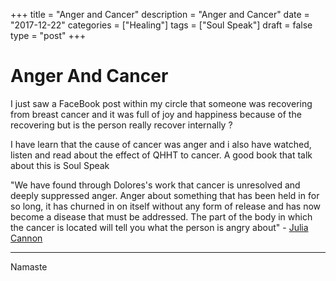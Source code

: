 +++
title = "Anger and Cancer"
description = "Anger and Cancer"
date = "2017-12-22"
categories = ["Healing"]
tags = ["Soul Speak"]
draft = false
type = "post"
+++

# Anger And Cancer

I just saw a FaceBook post within my circle that someone was recovering from breast cancer and it was full of joy and happiness because of the recovering but is the person really recover internally ?

I have learn that the cause of cancer was anger and i also have watched, listen and read about the effect of QHHT to cancer. A good book that talk about this is Soul Speak

"We have found through Dolores's work that cancer is unresolved and deeply suppressed anger. Anger about something that has been held in for so long, it has churned in on itself without any form of release and has now become a disease that must be addressed. The part of the body in which the cancer is located will tell you what the person is angry about"  - [Julia Cannon](http://www.juliacannon.com/)

---

Namaste